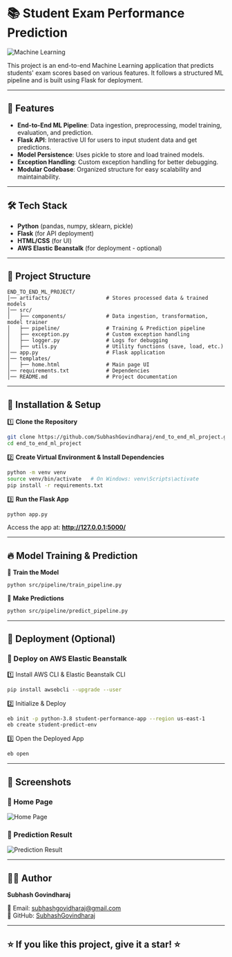 # 📚 Student Exam Performance Prediction

![Machine Learning](https://miro.medium.com/max/1400/1*5ZbDmzZATvEYvlAUft6Ukw.png)

This project is an end-to-end Machine Learning application that predicts students' exam scores based on various features. It follows a structured ML pipeline and is built using Flask for deployment.

---

## 🚀 Features

- **End-to-End ML Pipeline**: Data ingestion, preprocessing, model training, evaluation, and prediction.
- **Flask API**: Interactive UI for users to input student data and get predictions.
- **Model Persistence**: Uses pickle to store and load trained models.
- **Exception Handling**: Custom exception handling for better debugging.
- **Modular Codebase**: Organized structure for easy scalability and maintainability.

---

## 🛠 Tech Stack

- **Python** (pandas, numpy, sklearn, pickle)
- **Flask** (for API deployment)
- **HTML/CSS** (for UI)
- **AWS Elastic Beanstalk** (for deployment - optional)

---

## 📂 Project Structure

```
END_TO_END_ML_PROJECT/
│── artifacts/                  # Stores processed data & trained models
│── src/
│   ├── components/             # Data ingestion, transformation, model trainer
│   ├── pipeline/               # Training & Prediction pipeline
│   ├── exception.py            # Custom exception handling
│   ├── logger.py               # Logs for debugging
│   ├── utils.py                # Utility functions (save, load, etc.)
│── app.py                      # Flask application
│── templates/
│   ├── home.html               # Main page UI
│── requirements.txt            # Dependencies
│── README.md                   # Project documentation
```

---

## 🔧 Installation & Setup

1️⃣ **Clone the Repository**
```bash
git clone https://github.com/SubhashGovindharaj/end_to_end_ml_project.git
cd end_to_end_ml_project
```

2️⃣ **Create Virtual Environment & Install Dependencies**
```bash
python -m venv venv
source venv/bin/activate   # On Windows: venv\Scripts\activate
pip install -r requirements.txt
```

3️⃣ **Run the Flask App**
```bash
python app.py
```
Access the app at: **http://127.0.0.1:5000/**

---

## 🔥 Model Training & Prediction

🔹 **Train the Model**
```bash
python src/pipeline/train_pipeline.py
```
🔹 **Make Predictions**
```bash
python src/pipeline/predict_pipeline.py
```

---

## 🚀 Deployment (Optional)

### 📌 Deploy on AWS Elastic Beanstalk

1️⃣ Install AWS CLI & Elastic Beanstalk CLI
```bash
pip install awsebcli --upgrade --user
```

2️⃣ Initialize & Deploy
```bash
eb init -p python-3.8 student-performance-app --region us-east-1
eb create student-predict-env
```

3️⃣ Open the Deployed App
```bash
eb open
```

---

## 📸 Screenshots

### 🎯 Home Page
![Home Page](https://user-images.githubusercontent.com/your-image-link.png)

### 🎯 Prediction Result
![Prediction Result](https://user-images.githubusercontent.com/your-image-link.png)

---

## 👨‍💻 Author

**Subhash Govindharaj**

📧 Email: [subhashgovidharaj@gmail.com](mailto:subhashgovindharaj@gmail.com)  
🔗 GitHub: [SubhashGovindharaj](https://github.com/SubhashGovindharaj)  

---

## ⭐ If you like this project, give it a star! ⭐
